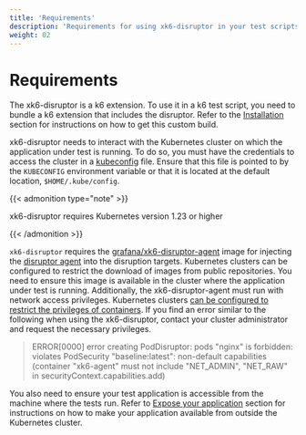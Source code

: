 ```yaml
---
title: 'Requirements'
description: 'Requirements for using xk6-disruptor in your test scripts'
weight: 02
---
```


# Requirements

The xk6-disruptor is a k6 extension.
To use it in a k6 test script, you need to bundle a k6 extension that includes the disruptor.
Refer to the [Installation](https://grafana.com/docs/k6/<K6_VERSION>/testing-guides/injecting-faults-with-xk6-disruptor/installation) section for instructions on how to get this custom build.

xk6-disruptor needs to interact with the Kubernetes cluster on which the application under test is running.
To do so, you must have the credentials to access the cluster in a [kubeconfig](https://kubernetes.io/docs/tasks/access-application-cluster/configure-access-multiple-clusters/) file.
Ensure that this file is pointed to by the `KUBECONFIG` environment variable or that it is located at the default location, `$HOME/.kube/config`.

{{< admonition type="note" >}}

xk6-disruptor requires Kubernetes version 1.23 or higher

{{< /admonition >}}

`xk6-disruptor` requires the [grafana/xk6-disruptor-agent](https://github.com/grafana/xk6-disruptor/pkgs/container/xk6-disruptor-agent) image for injecting the [disruptor agent](https://grafana.com/docs/k6/<K6_VERSION>/testing-guides/injecting-faults-with-xk6-disruptor/how--it-works) into the disruption targets. Kubernetes clusters can be configured to restrict the download of images from public repositories. You need to ensure this image is available in the cluster where the application under test is running. Additionally, the xk6-disruptor-agent must run with network access privileges. Kubernetes clusters [can be configured to restrict the privileges of containers](https://kubernetes.io/docs/concepts/security/pod-security-admission/).
If you find an error similar to the following when using the xk6-disruptor, contact your cluster administrator and request the necessary privileges.

> ERROR\[0000\] error creating PodDisruptor: pods "nginx" is forbidden: violates PodSecurity "baseline:latest": non-default capabilities (container "xk6-agent" must not include "NET_ADMIN", "NET_RAW" in securityContext.capabilities.add)

You also need to ensure your test application is accessible from the machine where the tests run.
Refer to [Expose your application](https://grafana.com/docs/k6/<K6_VERSION>/testing-guides/injecting-faults-with-xk6-disruptor/expose--your-application) section for instructions on how to make your application available from outside the Kubernetes cluster.
